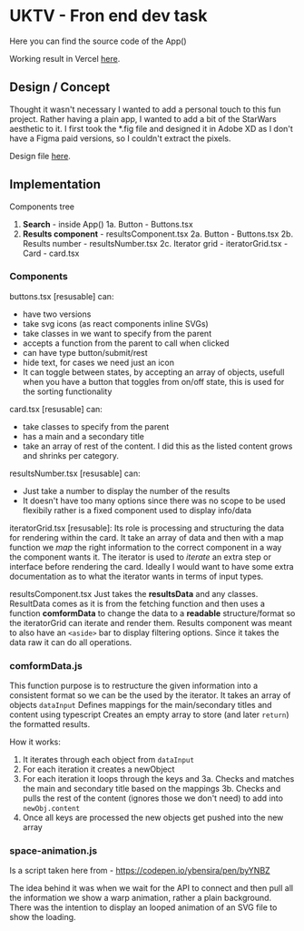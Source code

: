 # UKTV - Fron end dev task

Here you can find the source code of the App()

Working result in Vercel [here](https://uktv-fe-dalaranunions-projects.vercel.app/).

## Design / Concept

Thought it wasn't necessary I wanted to add a personal touch to this fun project. Rather having a plain app, I wanted to add a bit of the StarWars aesthetic to it. I first took the \*.fig file and designed it in Adobe XD as I don't have a Figma paid versions, so I couldn't extract the pixels.

Design file [here](https://xd.adobe.com/view/62a43562-60cb-494b-af17-9baa94caa400-37f7/screen/2ef31ecc-c06b-499d-b545-9d477cb9d028/specs/).

## Implementation

Components tree

1.  **Search** - inside App()
    1a. Button - Buttons.tsx
2.  **Results component** - resultsComponent.tsx
    2a. Button - Buttons.tsx
    2b. Results number - resultsNumber.tsx
    2c. Iterator grid - iteratorGrid.tsx - Card - card.tsx

### Components

buttons.tsx [resusable] can:

- have two versions
- take svg icons (as react components inline SVGs)
- take classes in we want to specify from the parent
- accepts a function from the parent to call when clicked
- can have type button/submit/rest
- hide text, for cases we need just an icon
- It can toggle between states, by accepting an array of objects, usefull when you have a button that toggles from on/off state, this is used for the sorting functionality

card.tsx [resusable] can:

- take classes to specify from the parent
- has a main and a secondary title
- take an array of rest of the content. I did this as the listed content grows and shrinks per category.

resultsNumber.tsx [resusable] can:

- Just take a number to display the number of the results
- It doesn't have too many options since there was no scope to be used flexibily rather is a fixed component used to display info/data

iteratorGrid.tsx [resusable]:
Its role is processing and structuring the data for rendering within the card. It take an array of data and then with a map function we _map_ the right information to the correct component in a way the component wants it. The iterator is used to _iterate_ an extra step or interface before rendering the card. Ideally I would want to have some extra documentation as to what the iterator wants in terms of input types.

resultsComponent.tsx
Just takes the **resultsData** and any classes. ResultData comes as it is from the fetching function and then uses a function **comformData** to change the data to a **readable** structure/format so the iteratorGrid can iterate and render them. Results component was meant to also have an `<aside>` bar to display filtering options. Since it takes the data raw it can do all operations.

### comformData.js

This function purpose is to restructure the given information into a consistent format so we can be the used by the iterator. It takes an array of objects `dataInput`
Defines mappings for the main/secondary titles and content using typescript
Creates an empty array to store (and later `return`) the formatted results.

How it works:

1. It iterates through each object from `dataInput`
2. For each iteration it creates a newObject
3. For each iteration it loops through the keys and
   3a. Checks and matches the main and secondary title based on the mappings
   3b. Checks and pulls the rest of the content (ignores those we don't need) to add into `newObj.content`
4. Once all keys are processed the new objects get pushed into the new array

### space-animation.js

Is a script taken here from - https://codepen.io/ybensira/pen/byYNBZ

The idea behind it was when we wait for the API to connect and then pull all the information we show a warp animation, rather a plain background.
There was the intention to display an looped animation of an SVG file to show the loading.
